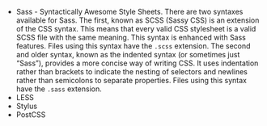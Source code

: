 * Sass - Syntactically Awesome Style Sheets. There are two syntaxes available for Sass.
The first, known as SCSS (Sassy CSS) is an extension of the CSS syntax.
This means that every valid CSS stylesheet is a valid SCSS file with the same meaning.
This syntax is enhanced with Sass features. Files using this syntax have the `.scss` extension.
The second and older syntax, known as the indented syntax (or sometimes just “Sass”), provides a more concise way of writing CSS.
It uses indentation rather than brackets to indicate the nesting of selectors and newlines rather than semicolons to separate properties.
Files using this syntax have the `.sass` extension.
* LESS
* Stylus
* PostCSS